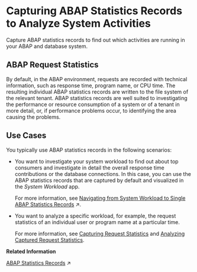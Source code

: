 <!-- loio02a09ca79c63481c8d8823dcaa89cee7 -->

# Capturing ABAP Statistics Records to Analyze System Activities

Capture ABAP statistics records to find out which activities are running in your ABAP and database system.



<a name="loio02a09ca79c63481c8d8823dcaa89cee7__section_wqg_q2z_jqb"/>

## ABAP Request Statistics

By default, in the ABAP environment, requests are recorded with technical information, such as response time, program name, or CPU time. The resulting individual ABAP statistics records are written to the file system of the relevant tenant. ABAP statistics records are well suited to investigating the performance or resource consumption of a system or of a tenant in more detail, or, if performance problems occur, to identifying the area causing the problems.



<a name="loio02a09ca79c63481c8d8823dcaa89cee7__section_ob2_bfz_jqb"/>

## Use Cases

You typically use ABAP statistics records in the following scenarios:

-   You want to investigate your system workload to find out about top consumers and investigate in detail the overall response time contributions or the database connections. In this case, you can use the ABAP statistics records that are captured by default and visualized in the *System Workload* app.

    For more information, see [Navigating from System Workload to Single ABAP Statistics Records](https://help.sap.com/viewer/b273a660af4e4948a49a316ea2438f24/Cloud/en-US/2cb595f288194aebb15ba8a93692a678.html "Learn how you can find out about the system workload and how to drill down to single ABAP statistics records.") :arrow_upper_right:.

-   You want to analyze a specific workload, for example, the request statistics of an individual user or program name at a particular time.

    For more information, see [Capturing Request Statistics](capturing-request-statistics-e86943a.md) and [Analyzing Captured Request Statistics](analyzing-captured-request-statistics-af3e856.md).


**Related Information**  


[ABAP Statistics Records](https://help.sap.com/viewer/b273a660af4e4948a49a316ea2438f24/Cloud/en-US/583c0987c19b49d190e14aa909adb5b1.html "With an ABAP statistics record, you can get information about a request such as the response time, the request entry name, and so on.") :arrow_upper_right:

